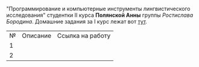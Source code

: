 "Программирование и компьютерные инструменты лингвистического исследования" студентки II курса <b>Полянской Анны</b> группы <i>Ростислава Бородина</i>.
Домашние задания за I курс лежат вот <a href='https://github.com/polyankaglade/Proga'>тут</a>.
<table>
  <tr>
    <td>№</td>
    <td>Описание</td>
    <td>Ссылка на работу</td>
  </tr>
  <tr>
    <td>1</td>
    <td></td>
    <td></td>
  </tr>
  <tr>
    <td>2</td>
    <td></td>
    <td></td>
  </tr>
 </table>

